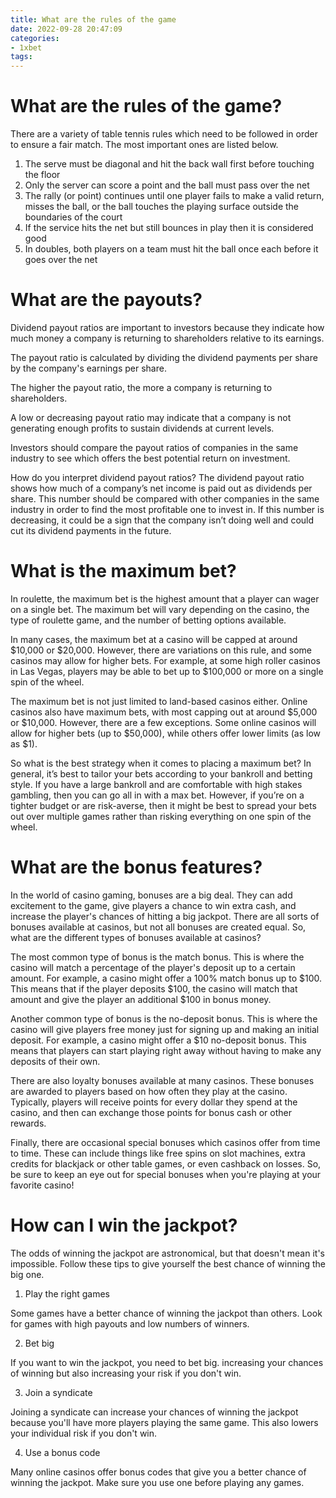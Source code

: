 ```yaml
---
title: What are the rules of the game
date: 2022-09-28 20:47:09
categories:
- 1xbet
tags:
---
```



#  What are the rules of the game?

There are a variety of table tennis rules which need to be followed in order to ensure a fair match. The most important ones are listed below.

1) The serve must be diagonal and hit the back wall first before touching the floor
2) Only the server can score a point and the ball must pass over the net
3) The rally (or point) continues until one player fails to make a valid return, misses the ball, or the ball touches the playing surface outside the boundaries of the court
4) If the service hits the net but still bounces in play then it is considered good
5) In doubles, both players on a team must hit the ball once each before it goes over the net

#  What are the payouts?

Dividend payout ratios are important to investors because they indicate how much money a company is returning to shareholders relative to its earnings. 

The payout ratio is calculated by dividing the dividend payments per share by the company's earnings per share. 

The higher the payout ratio, the more a company is returning to shareholders. 

A low or decreasing payout ratio may indicate that a company is not generating enough profits to sustain dividends at current levels. 

Investors should compare the payout ratios of companies in the same industry to see which offers the best potential return on investment. 

How do you interpret dividend payout ratios? 
The dividend payout ratio shows how much of a company’s net income is paid out as dividends per share. This number should be compared with other companies in the same industry in order to find the most profitable one to invest in. If this number is decreasing, it could be a sign that the company isn’t doing well and could cut its dividend payments in the future.

#  What is the maximum bet?

In roulette, the maximum bet is the highest amount that a player can wager on a single bet. The maximum bet will vary depending on the casino, the type of roulette game, and the number of betting options available.

In many cases, the maximum bet at a casino will be capped at around $10,000 or $20,000. However, there are variations on this rule, and some casinos may allow for higher bets. For example, at some high roller casinos in Las Vegas, players may be able to bet up to $100,000 or more on a single spin of the wheel.

The maximum bet is not just limited to land-based casinos either. Online casinos also have maximum bets, with most capping out at around $5,000 or $10,000. However, there are a few exceptions. Some online casinos will allow for higher bets (up to $50,000), while others offer lower limits (as low as $1).

So what is the best strategy when it comes to placing a maximum bet? In general, it’s best to tailor your bets according to your bankroll and betting style. If you have a large bankroll and are comfortable with high stakes gambling, then you can go all in with a max bet. However, if you’re on a tighter budget or are risk-averse, then it might be best to spread your bets out over multiple games rather than risking everything on one spin of the wheel.

#  What are the bonus features?

In the world of casino gaming, bonuses are a big deal. They can add excitement to the game, give players a chance to win extra cash, and increase the player's chances of hitting a big jackpot. There are all sorts of bonuses available at casinos, but not all bonuses are created equal. So, what are the different types of bonuses available at casinos?

The most common type of bonus is the match bonus. This is where the casino will match a percentage of the player's deposit up to a certain amount. For example, a casino might offer a 100% match bonus up to $100. This means that if the player deposits $100, the casino will match that amount and give the player an additional $100 in bonus money.

Another common type of bonus is the no-deposit bonus. This is where the casino will give players free money just for signing up and making an initial deposit. For example, a casino might offer a $10 no-deposit bonus. This means that players can start playing right away without having to make any deposits of their own.

There are also loyalty bonuses available at many casinos. These bonuses are awarded to players based on how often they play at the casino. Typically, players will receive points for every dollar they spend at the casino, and then can exchange those points for bonus cash or other rewards.

Finally, there are occasional special bonuses which casinos offer from time to time. These can include things like free spins on slot machines, extra credits for blackjack or other table games, or even cashback on losses. So, be sure to keep an eye out for special bonuses when you're playing at your favorite casino!

#  How can I win the jackpot?

The odds of winning the jackpot are astronomical, but that doesn't mean it's impossible. Follow these tips to give yourself the best chance of winning the big one.

1. Play the right games

Some games have a better chance of winning the jackpot than others. Look for games with high payouts and low numbers of winners.

2. Bet big

If you want to win the jackpot, you need to bet big. increasing your chances of winning but also increasing your risk if you don't win.

3. Join a syndicate

Joining a syndicate can increase your chances of winning the jackpot because you'll have more players playing the same game. This also lowers your individual risk if you don't win.

4. Use a bonus code

Many online casinos offer bonus codes that give you a better chance of winning the jackpot. Make sure you use one before playing any games.